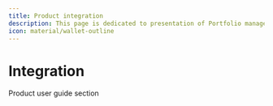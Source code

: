 ```yaml
---
title: Product integration
description: This page is dedicated to presentation of Portfolio management product
icon: material/wallet-outline
---
```


# Integration

Product user guide section


